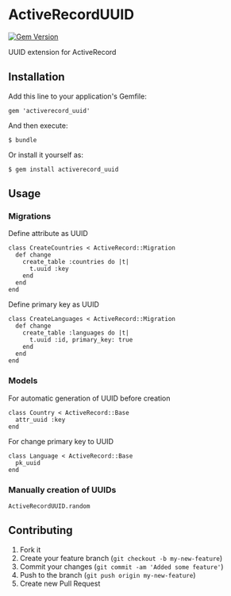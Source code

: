 # ActiveRecordUUID

[![Gem Version](https://badge.fury.io/rb/activerecord_uuid.png)](https://rubygems.org/gems/activerecord_uuid)

UUID extension for ActiveRecord

## Installation

Add this line to your application's Gemfile:

    gem 'activerecord_uuid'

And then execute:

    $ bundle

Or install it yourself as:

    $ gem install activerecord_uuid

## Usage

### Migrations

Define attribute as UUID

    class CreateCountries < ActiveRecord::Migration
      def change
        create_table :countries do |t|
          t.uuid :key
        end
      end
    end

Define primary key as UUID

    class CreateLanguages < ActiveRecord::Migration
      def change
        create_table :languages do |t|
          t.uuid :id, primary_key: true
        end
      end
    end

### Models

For automatic generation of UUID before creation

    class Country < ActiveRecord::Base
      attr_uuid :key
    end

For change primary key to UUID

    class Language < ActiveRecord::Base
      pk_uuid
    end

### Manually creation of UUIDs

    ActiveRecordUUID.random

## Contributing

1. Fork it
2. Create your feature branch (`git checkout -b my-new-feature`)
3. Commit your changes (`git commit -am 'Added some feature'`)
4. Push to the branch (`git push origin my-new-feature`)
5. Create new Pull Request
